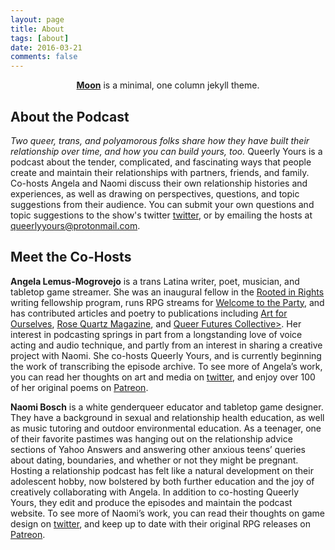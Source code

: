 ```yaml
---
layout: page
title: About
tags: [about]
date: 2016-03-21
comments: false
---
```

    
<center><a href="http://taylantatli.github.io/Moon"><b>Moon</b></a> is a minimal, one column jekyll theme.</center>

## About the Podcast
<i>Two queer, trans, and polyamorous folks share how they have built their relationship over time, and how you can build yours, too.</i>
Queerly Yours is a podcast about the tender, complicated, and fascinating ways that people create and maintain their relationships with partners, friends, and family. Co-hosts Angela and Naomi discuss their own relationship histories and experiences, as well as drawing on perspectives, questions, and topic suggestions from their audience. You can submit your own questions and topic suggestions to the show's twitter
<a href="https://twitter.com/queerlyyourspod">twitter</a>, or by emailing the hosts at <a href="queerlyyours@protonmail.com">queerlyyours@protonmail.com</a>.

## Meet the Co-Hosts

<b>Angela Lemus-Mogrovejo</b> is a trans Latina writer, poet, musician, and tabletop game streamer. She was an inaugural fellow in the 
<a href="https://rootedinrights.org/video/video-a-blessing-all-my-own/">Rooted in Rights</a> writing fellowship program, runs RPG streams for <a href="https://twitter.com/WelcomePartyRPG">Welcome to the Party</a>, and has contributed articles and poetry to publications including <a href="http://www.artforourselves.org/">Art for Ourselves</a>, <a href="https://rosequartzmagazine.wixsite.com/magazine">Rose Quartz Magazine</a>, and <a href="https://www.queerfutures.com/">Queer Futures Collective></a>. Her interest in podcasting springs in part from a longstanding love of voice acting and audio technique, and partly from an interest in sharing a creative project with Naomi. She co-hosts Queerly Yours, and is currently beginning the work of transcribing the episode archive.
To see more of Angela’s work, you can read her thoughts on art and media on <a href="https://twitter.com/Phoenix24Femme">twitter</a>, and enjoy over 100 of her original poems on <a href="https://www.patreon.com/philosofemme/">Patreon</a>.

<b>Naomi Bosch</b> is a white genderqueer educator and tabletop game designer. They have a background in sexual and relationship health education, as well as music tutoring and outdoor environmental education. As a teenager, one of their favorite pastimes was hanging out on the relationship advice sections of Yahoo Answers and answering other anxious teens’ queries about dating, boundaries, and whether or not they might be pregnant. Hosting a relationship podcast has felt like a natural development on their adolescent hobby, now bolstered by both further education and the joy of creatively collaborating with Angela. In addition to co-hosting Queerly Yours, they edit and produce the episodes and maintain the podcast website.
To see more of Naomi’s work, you can read their thoughts on game design on <a href="https://twitter.com/adanarama">twitter</a>, and keep up to date with their original RPG releases on <a href="https://www.patreon.com/adanarama">Patreon</a>.
